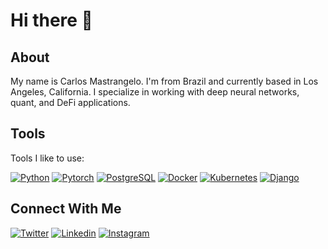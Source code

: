 # Hi there 👋

## About

My name is Carlos Mastrangelo. I'm from Brazil and currently based in Los Angeles, California. I specialize in working with deep neural networks, quant, and DeFi applications.

## Tools

Tools I like to use:

[![Python](https://skillicons.dev/icons?i=py)](https://www.python.org) [![Pytorch](https://skillicons.dev/icons?i=pytorch)](https://pytorch.org/) [![PostgreSQL](https://skillicons.dev/icons?i=postgres)](https://www.postgresql.org) [![Docker](https://skillicons.dev/icons?i=docker)](https://www.docker.com) [![Kubernetes](https://skillicons.dev/icons?i=kubernetes)](https://kubernetes.io) [![Django](https://skillicons.dev/icons?i=django)](https://www.djangoproject.com)

## Connect With Me

[![Twitter](https://skillicons.dev/icons?i=twitter)](https://twitter.com/itsaiwa) [![Linkedin](https://skillicons.dev/icons?i=linkedin)](https://linkedin.com/in/cmastrangelo)  [![Instagram](https://skillicons.dev/icons?i=instagram)](https://instagram.com/los.mastrangelo)
